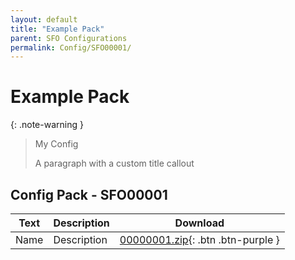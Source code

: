 ```yaml
---
layout: default
title: "Example Pack"
parent: SFO Configurations
permalink: Config/SFO00001/
---
```

# Example Pack

{: .note-warning }
> My Config
>
> A paragraph with a custom title callout

## Config Pack - SFO00001

| Text | Description | Download |
|------|----------|:-------------:|
| Name | Description | [00000001.zip](00000001.zip){: .btn .btn-purple } | 
 


